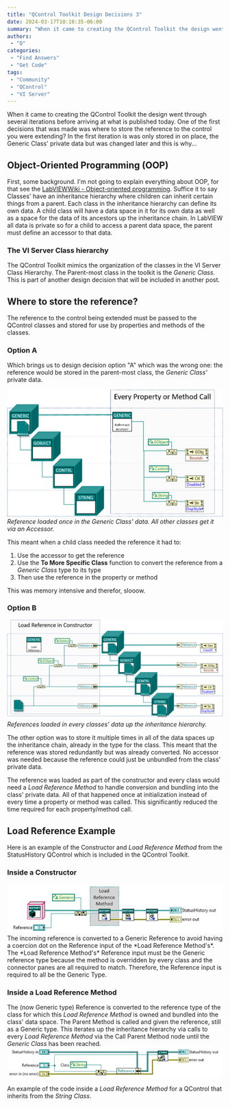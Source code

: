 ```yaml
---
title: "QControl Toolkit Design Decisions 3"
date: 2024-03-17T10:10:35-06:00
summary: "When it came to creating the QControl Toolkit the design went through several iterations before arriving at what is published today.  One of the first decisions that was made was where to store the reference to the control you were extending?"
authors:
 - "Q"
categories:
 - "Find Answers"
 - "Get Code"
tags:
 - "Community"
 - "QControl"
 - "VI Server"
---
```


When it came to creating the QControl Toolkit the design went through several iterations before arriving at what is published today.  One of the first decisions that was made was where to store the reference to the control you were extending? In the first iteration is was only stored in on place, the Generic Class' private data but was changed later and this is why...  

## Object-Oriented Programming (OOP)
First, some background.  I'm not going to explain everything about OOP, for that see the [LabVIEWWiki - Object-oriented programming](https://labviewwiki.org/wiki/Object-oriented_programming).  Suffice it to say Classes' have an inheritance hierarchy where children can inherit certain things from a parent.   Each class in the inheritance hierarchy can define its own data.  A child class will have a data space in it for its own data as well as a space for the data of its ancestors up the inheritance chain.  In LabVIEW all data is private so for a child to access a parent data space, the parent must define an accessor to that data.

### The VI Server Class hierarchy
The QControl Toolkit mimics the organization of the classes in the VI Server Class Hierarchy.  The Parent-most class in the toolkit is the *Generic Class*.  This is part of another design decision that will be included in another post.


## Where to store the reference?
The reference to the control being extended must be passed to the QControl classes and stored for use by properties and methods of the classes.  

### Option A
Which brings us to design decision option "A" which was the wrong one: the reference would be stored in the parent-most class, the *Generic Class'* private data.

<img src="Option A.png">*Reference loaded once in the Generic Class' data.  All other classes get it via an Accessor.*

This meant when a child class needed the reference it had to:
1. Use the accessor to get the reference
1. Use the **To More Specific Class** function to convert the reference from a *Generic Class* type to its type
1. Then use the reference in the property or method

This was memory intensive and therefor, slooow.

### Option B
<img src="Option B.png">*References loaded in every classes' data up the inheritance hierarchy.*

The other option was to store it multiple times in all of the data spaces up the inheritance chain, already in the type for the class.  This meant that the reference was stored redundantly but was already converted.  No accessor was needed because the reference could just be unbundled from the class' private data.  

The reference was loaded as part of the constructor and every class would need a *Load Reference Method* to handle conversion and bundling into the class' private data.  All of that happened once at initialization instead of every time a property or method was called.  This significantly reduced the time required for each property/method call.

## Load Reference Example

Here is an example of the Constructor and *Load Reference Method* from the StatusHistory QControl which is included in the QControl Toolkit.

### Inside a Constructor
<img src="Inside a Constructor.png">
The incoming reference is converted to a Generic Reference to avoid having a coercion dot on the Reference input of the *Load Reference Method's*.  The *Load Reference Method's* Reference input must be the Generic reference type because the method is overridden by every class and the connector panes are all required to match.  Therefore, the Reference input is required to all be the Generic Type.

### Inside a Load Reference Method
The (now Generic type) Reference is converted to the reference type of the class for which this *Load Reference Method* is owned and bundled into the class' data space.  The Parent Method is called and given the reference, still as a Generic type.  This iterates up the inheritance hierarchy via calls to every *Load Reference Method* via the Call Parent Method node until the *Generic Class* has been reached.
<img src="Inside a Load Reference Method.png">

An example of the code inside a *Load Reference Method* for a QControl that inherits from the *String Class*.